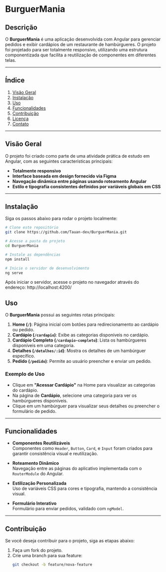 # **BurguerMania**

## **Descrição**

O **BurguerMania** é uma aplicação desenvolvida com Angular para gerenciar pedidos e exibir cardápios de um restaurante de hambúrgueres. O projeto foi projetado para ser totalmente responsivo, utilizando uma estrutura componentizada que facilita a reutilização de componentes em diferentes telas.

---

## **Índice**

1. [Visão Geral](#visão-geral)
2. [Instalação](#instalação)
3. [Uso](#uso)
4. [Funcionalidades](#funcionalidades)
5. [Contribuição](#contribuição)
6. [Licença](#licença)
7. [Contato](#contato)

---

## **Visão Geral**

O projeto foi criado como parte de uma atividade prática de estudo em Angular, com as seguintes características principais:

- **Totalmente responsivo**
- **Interface baseada em design fornecido via Figma**
- **Navegação dinâmica entre páginas usando roteamento Angular**
- **Estilo e tipografia consistentes definidos por variáveis globais em CSS**

---

## **Instalação**

Siga os passos abaixo para rodar o projeto localmente:

```bash
# Clone este repositório
git clone https://github.com/Tauan-dev/BurguerMania.git

# Acesse a pasta do projeto
cd BurguerMania

# Instale as dependências
npm install

# Inicie o servidor de desenvolvimento
ng serve
```

Após iniciar o servidor, acesse o projeto no navegador através do endereço:
http://localhost:4200/

## **Uso**

O **BurguerMania** possui as seguintes rotas principais:

1. **Home (`/`)**: Página inicial com botões para redirecionamento ao cardápio ou pedido.
2. **Cardápio (`/cardapio`)**: Exibe as categorias disponíveis no cardápio.
3. **Cardápio Completo (`/cardapio-completo`)**: Lista os hambúrgueres disponíveis em uma categoria.
4. **Detalhes (`/detalhes/:id`)**: Mostra os detalhes de um hambúrguer específico.
5. **Pedido (`/pedido`)**: Permite ao usuário preencher e enviar um pedido.

### **Exemplo de Uso**

- Clique em **"Acessar Cardápio"** na Home para visualizar as categorias do cardápio.
- Na página de **Cardápio**, selecione uma categoria para ver os hambúrgueres disponíveis.
- Clique em um hambúrguer para visualizar seus detalhes ou preencher o formulário de pedido.

---

## **Funcionalidades**

- **Componentes Reutilizáveis**  
  Componentes como `Header`, `Button`, `Card`, e `Input` foram criados para garantir consistência visual e reutilização.

- **Roteamento Dinâmico**  
  Navegação entre as páginas do aplicativo implementada com o `RouterModule` do Angular.

- **Estilização Personalizada**  
  Uso de variáveis CSS para cores e tipografia, mantendo a consistência visual.

- **Formulário Interativo**  
  Formulário para enviar pedidos, validado com `ngModel`.

---

## **Contribuição**

Se você deseja contribuir para o projeto, siga as etapas abaixo:

1. Faça um fork do projeto.
2. Crie uma branch para sua feature:
   ```bash
   git checkout -b feature/nova-feature
   ```
